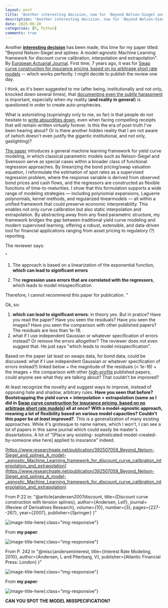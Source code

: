 ```yaml
---
layout: post
title: "Another interesting decision, now for 'Beyond Nelson-Siegel and splines: A model-agnostic Machine Learning framework for discount curve calibration, interpolation and extrapolation'"
description: "Another interesting decision, now for 'Beyond Nelson-Siegel and splines: A model-agnostic Machine Learning framework for discount curve calibration, interpolation and extrapolation'"
date: 2025-08-20
categories: [R, Python]
comments: true
---
```


Another [__interesting decision__](https://thierrymoudiki.github.io/blog/2025/01/20/r/forecasting/python/misc/ijf-benchmark-rejection-pt2) has been made, this time for my paper titled:
"Beyond Nelson-Siegel and splines: A model-agnostic Machine Learning framework for discount curve calibration, interpolation and extrapolation". By [European Actuarial Journal](https://link.springer.com/journal/13385). First time, 7 years ago, it was for [Swap curve construction for insurance pricing, based on no arbitrage short rate models](https://www.researchgate.net/publication/344772713_Swap_curve_construction_for_insurance_pricing_based_on_no_arbitrage_short_rate_models) -- which works perfectly. I might decide to publish the review one day. 


I think, as it's been suggested to me (after being, institutionally and not only, knocked down several times), that [documenting even the _subtle_ harassment](https://thierrymoudiki.github.io/blog/2025/06/10/r/python/techtonique/personal-note) is important, especially when my reality (**and reality in general**) is questioned in order to create auto-prophecies. 

What is astonishing (suprisingly only to me, so far) is that people do not hesitate to [write absurdities down](https://thierrymoudiki.github.io/blog/2025/04/14/r/theta-M1-M3-M4), even when facing compelling receipts that will remain written virtually forever. Is this the era of post-truth I've been hearing about? Or is there another hidden reality that I am not aware of (which doesn't even justify the gigantic institutional, and not only, gaslighting)?

[The paper](https://www.researchgate.net/publication/392507059_Beyond_Nelson-Siegel_and_splines_A_model-_agnostic_Machine_Learning_framework_for_discount_curve_calibration_interpolation_and_extrapolation) introduces a general machine learning framework for yield curve modeling, in which classical parametric models such as Nelson-Siegel and Svensson serve as special cases within a broader class of functional regression approaches. By linearizing the bond pricing/swap valuation equation, I reformulate the estimation of spot rates as a supervised regression problem, where the response variable is derived from observed bond prices and cash flows, and the regressors are constructed as flexible functions of time-to-maturities. I show that this formulation supports a wide range of modeling strategies — including polynomial expansions, Laguerre polynomials, kernel methods, and regularized linearmodels — all within a unified framework that could preserve economic interpretability. This enables not only curve calibration but also static interpolation and extrapolation. By abstracting away from any fixed parametric structure, my framework bridges the gap between traditional yield curve modeling and modern supervised learning, offering a robust, extensible, and data-driven tool for financial applications ranging from asset pricing to regulatory (?) reporting.

The reviewer says: 

"
1. The approach is based on a linearization of the exponential function, **which can lead to significant errors**

2. The **regression uses errors that are correlated with the regressors**, which leads to model misspecification

Therefore, I cannot recommend this paper for publication.
"

Ok, so: 

1. **which can lead to significant errors**: in theory yes. But in pratice? Have you read the paper? Have you seen the residuals? Have you seen the images? Have you seen the comparison with other published papers? The residuals are less than 1e-18. 
2. what if I use independent Gaussian or whatever specification of errors instead? Or remove the errors altogether? The reviewer does not even suggest that. He just says "which leads to model misspecification". 

Based on the paper (at least on swaps data, for bond data, could be discussed: what if I use independent Gaussian or whatever specification of errors instead?) linked below + the magnitude of the residuals (< 1e-18) + the images + the comparison with other [high-profile](https://math-finance.cims.nyu.edu/team/leif-andersen/) published papers, could anyone see what they are talking about? That couldn't be improved?

At least recognize the novelty and suggest ways to improve, instead of opposing hate and shadow, arbitrary rules. **Have you seen that before? Bootstrapping the yield curve + interpolation +  extrapolation (same as I did in [Swap curve construction for insurance pricing, based on no arbitrage short rate models](https://www.researchgate.net/publication/344772713_Swap_curve_construction_for_insurance_pricing_based_on_no_arbitrage_short_rate_models)) all at once? With a model-agnostic approach, meaning a lot of flexibility based on various model capacities? Couldn't this paper be _at least_ improved?**. This is a generalization of many existing approaches. While it's grotesque to name names, which I won't, I can see a lot of papers in this same journal which could easily be master's dissertations. A lot of "[Place any existing- sophisticated-model-created-by-someone else here] applied to insurance" indeed.  

[https://www.researchgate.net/publication/392507059_Beyond_Nelson-Siegel_and_splines_A_model-_agnostic_Machine_Learning_framework_for_discount_curve_calibration_interpolation_and_extrapolation](https://www.researchgate.net/publication/392507059_Beyond_Nelson-Siegel_and_splines_A_model-_agnostic_Machine_Learning_framework_for_discount_curve_calibration_interpolation_and_extrapolation)


From P.22 in: 
"@article{andersen2007discount,
  title={Discount curve construction with tension splines},
  author={Andersen, Leif},
  journal={Review of Derivatives Research},
  volume={10},
  number={3},
  pages={227--267},
  year={2007},
  publisher={Springer}
}"

![image-title-here]({{base}}/images/2025-06-07/2025-06-07-image2.png){:class="img-responsive"}    

From **my paper**:

![image-title-here]({{base}}/images/2025-06-07/2025-06-07-image0.png){:class="img-responsive"}   

From P. 242 in "@misc{anderseninterest,
  title={Interest Rate Modeling, 2010},
  author={Andersen, L and Piterbarg, V},
  publisher={Atlantic Financial Press: London}
}"

![image-title-here]({{base}}/images/2025-06-07/2025-06-07-image4.png){:class="img-responsive"}    

From **my paper**: 

![image-title-here]({{base}}/images/2025-06-07/2025-06-07-image3.png){:class="img-responsive"} 

**CAN YOU SPOT THE MODEL MISSPECIFICATION?**

